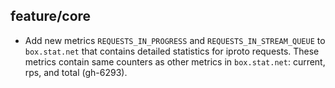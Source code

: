 ## feature/core

* Add new metrics `REQUESTS_IN_PROGRESS` and `REQUESTS_IN_STREAM_QUEUE`
  to `box.stat.net` that contains detailed statistics for iproto requests.
  These metrics contain same counters as other metrics in `box.stat.net`:
  current, rps, and total (gh-6293).
